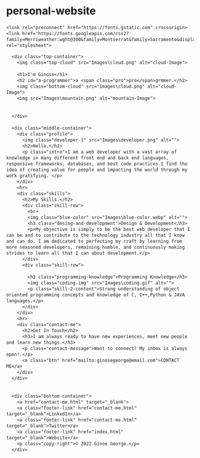 # personal-website
<!DOCTYPE html>
<html lang="en" dir="ltr">

  <head>
    <meta charset="utf-8">
    <title>Ginose George</title>
    <link rel="stylesheet" href="css\styles.css">
    <link rel="icon" href="favicon-.ico">

    <link rel="preconnect" href="https://fonts.gstatic.com" crossorigin>
    <link href="https://fonts.googleapis.com/css2?family=Merriweather:wght@300&family=Montserrat&family=Sacramento&display=swap" rel="stylesheet">
  </head>

  <body>

      <div class="top-container">
        <img class="top-cloud" src="Images\cloud.png" alt="cloud-Image">

        <h1>I'm Ginose</h1>
        <h2 id="a-programmer">a <span class="pro">pro</span>grmmer.</h2>
        <img class="bottom-cloud" src="Images\cloud.png" alt="cloud-Image">
        <img src="Images\mountain.png" alt="mountain-Image">


      </div>

      <div class="middle-container">
        <div class="profile">
          <img class="developer-1" src="Images\developer.png" alt="">
          <h2>Hello.</h2>
          <p class="intro">I am a web developer with a vast array of knowledge in many different front end and back end languages, responsive frameworks, databases, and best code practices.I find the idea of creating value for people and impacting the world through my work gratifying. </p>
        </div>
        <hr>
        <div class="skills">
          <h2>My Skills.</h2>
          <div class="skill-row">
            <br>
            <img class="blue-color" src="Images\blue-color.webp" alt="">
            <h3 class="desing-and-development">Design & Development</h3>
            <p>My objective is simply to be the best web developer that I can be and to contribute to the technology industry all that I know and can do. I am dedicated to perfecting my craft by learning from more seasoned developers, remaining humble, and continuously making strides to learn all that I can about development.</p>
          </div>
          <div class="skill-row">

            <h3 class="programming-knowledge">Programming Knowledge</h3>
            <img class="coding-img" src="Images\coding.gif" alt="">
            <p class="skill-2-content">Strong understanding of object oriented programming concepts and knowledge of C, C++,Python & JAVA languages.</p>
          </div>
        </div>
        <hr>
        <div class="contact-me">
          <h2>Get In Touch</h2>
          <h3>I am always ready to have new experiences, meet new people and learn new things.</h3>
          <p class="contact-message">Want to connect? My inbox is always open!.</p>
          <a class="btn" href="mailto:ginosegeorge@email.com">CONTACT ME</a>
        </div>
      </div>


      <div class="bottom-container">
        <a href="contact-me.html" target="_blank">
        <a class="footer-link" href="contact-me.html" target="_blank">LinkedIn</a>
        <a class="footer-link" href="contact-me.html" target="_blank">Twitter</a>
        <a class="footer-link" href="index.html" target="_blank">Website</a>
        <p class="copy-right">© 2022 Ginoe George.</p>
      </div>

  </body>


</html>
